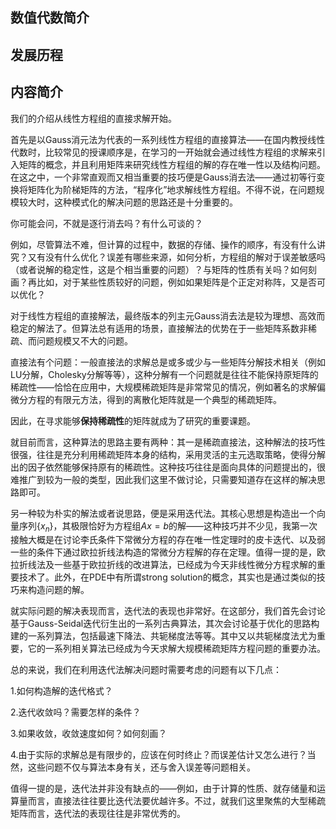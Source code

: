 ## 数值代数简介

## 发展历程

## 内容简介

我们的介绍从线性方程组的直接求解开始。

首先是以Gauss消元法为代表的一系列线性方程组的直接算法——在国内教授线性代数时，比较常见的授课顺序是，在学习的一开始就会通过线性方程组的求解来引入矩阵的概念，并且利用矩阵来研究线性方程组的解的存在唯一性以及结构问题。在这之中，一个非常直观而又相当重要的技巧便是Gauss消去法——通过初等行变换将矩阵化为阶梯矩阵的方法，“程序化”地求解线性方程组。不得不说，在问题规模较大时，这种模式化的解决问题的思路还是十分重要的。

你可能会问，不就是逐行消去吗？有什么可谈的？

例如，尽管算法不难，但计算的过程中，数据的存储、操作的顺序，有没有什么讲究？又有没有什么优化？误差有哪些来源，如何分析，方程组的解对于误差敏感吗（或者说解的稳定性，这是个相当重要的问题）？与矩阵的性质有关吗？如何刻画？再比如，对于某些性质较好的问题，例如如果矩阵是个正定对称阵，又是否可以优化？

对于线性方程组的直接解法，最终版本的列主元Gauss消去法是较为理想、高效而稳定的解法了。但算法总有适用的场景，直接解法的优势在于一些矩阵系数非稀疏、而问题规模又不大的问题。

直接法有个问题：一般直接法的求解总是或多或少与一些矩阵分解技术相关（例如LU分解，Cholesky分解等等），这种分解有一个问题就是往往不能保持原矩阵的稀疏性——恰恰在应用中，大规模稀疏矩阵是非常常见的情况，例如著名的求解偏微分方程的有限元方法，得到的离散化矩阵就是一个典型的稀疏矩阵。

因此，在寻求能够**保持稀疏性**的矩阵就成为了研究的重要课题。

就目前而言，这种算法的思路主要有两种：其一是稀疏直接法，这种解法的技巧性很强，往往是充分利用稀疏矩阵本身的结构，采用灵活的主元选取策略，使得分解出的因子依然能够保持原有的稀疏性。这种技巧往往是面向具体的问题提出的，很难推广到较为一般的类型，因此我们这里不做讨论，只需要知道存在这样的解决思路即可。

另一种较为朴实的解法或者说思路，便是采用迭代法。其核心思想是构造出一个向量序列$\{x_n\}$，其极限恰好为方程组$Ax = b$的解——这种技巧并不少见，我第一次接触大概是在讨论李氏条件下常微分方程的存在唯一性定理时的皮卡迭代、以及弱一些的条件下通过欧拉折线法构造的常微分方程解的存在定理。值得一提的是，欧拉折线法及一些基于欧拉折线的改进算法，已经成为今天非线性微分方程求解的重要技术了。此外，在PDE中有所谓strong solution的概念，其实也是通过类似的技巧来构造问题的解。

就实际问题的解决表现而言，迭代法的表现也非常好。在这部分，我们首先会讨论基于Gauss-Seidal迭代衍生出的一系列古典算法，其次会讨论基于优化的思路构建的一系列算法，包括最速下降法、共轭梯度法等等。其中又以共轭梯度法尤为重要，它的一系列相关算法已经成为今天求解大规模稀疏矩阵方程问题的重要办法。

总的来说，我们在利用迭代法解决问题时需要考虑的问题有以下几点：

1.如何构造解的迭代格式？

2.迭代收敛吗？需要怎样的条件？

3.如果收敛，收敛速度如何？如何刻画？

4.由于实际的求解总是有限步的，应该在何时终止？而误差估计又怎么进行？当然，这些问题不仅与算法本身有关，还与舍入误差等问题相关。



值得一提的是，迭代法并非没有缺点的——例如，由于计算的性质、就存储量和运算量而言，直接法往往要比迭代法要优越许多。不过，就我们这里聚焦的大型稀疏矩阵而言，迭代法的表现往往是非常优秀的。



<!--stackedit_data:
eyJoaXN0b3J5IjpbMTA0OTU5OTQ1Ml19
-->